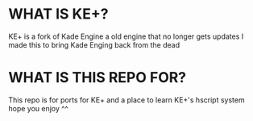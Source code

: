 # WHAT IS KE+?
KE+ is a fork of Kade Engine a old engine that no longer gets updates
I made this to bring Kade Enging back from the dead

# WHAT IS THIS REPO FOR?
This repo is for ports for KE+ and a place to learn KE+'s hscript system
hope you enjoy ^^

